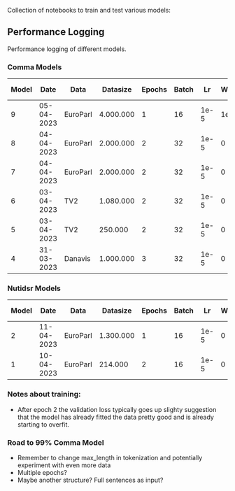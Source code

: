 Collection of notebooks to train and test various models:

## Performance Logging
Performance logging of different models.
### Comma Models
Model | Date | Data | Datasize | Epochs | Batch | Lr | WDecay | Scope | Test accuracy | Test F1 
--- | --- | --- | --- | --- | --- | --- | --- | --- | --- | ---
9 | 05-04-2023 | EuroParl | 4.000.000 | 1 | 16 | 1e-5 | 1e-4 | 5-5 | **98.09%** | **0.931**
8 | 04-04-2023 | EuroParl | 2.000.000 | 2 | 32 | 1e-5 | 0 | 10-10 | 97.41% | 0.905
7 | 04-04-2023 | EuroParl | 2.000.000 | 2 | 32 | 1e-5 | 0 | 5-5 | 97.64% | 0.915
6 | 03-04-2023 | TV2 | 1.080.000 | 2 | 32 | 1e-5 | 0 | 3-3 | 97,43% | x
5 | 03-04-2023 | TV2 | 250.000 | 2 | 32 | 1e-5 | 0 | 3-3 | 96,69% | x
4 | 31-03-2023 | Danavis | 1.000.000 | 3 | 32 | 1e-5 | 0 | 3-3 | 94.19% | 0.83

### Nutidsr Models
Model | Date | Data | Datasize | Epochs | Batch | Lr | WDecay | Scope | Test accuracy | Test F1 
--- | --- | --- | --- | --- | --- | --- | --- | --- | --- | ---
2 | 11-04-2023 | EuroParl | 1.300.000 | 1 | 16 | 1e-5 | 0 | 5-5 | --- | ---
1 | 10-04-2023 | EuroParl | 214.000 | 2 | 16 | 1e-5 | 0 | 5-5 | **94.06%** | **0.858**

### Notes about training:
- After epoch 2 the validation loss typically goes up slighty suggestion that the model has already fitted the data pretty good and is already starting to overfit.

### Road to 99% Comma Model
- Remember to change max_length in tokenization and potentially experiment with even more data
- Multiple epochs?
- Maybe another structure? Full sentences as input?

